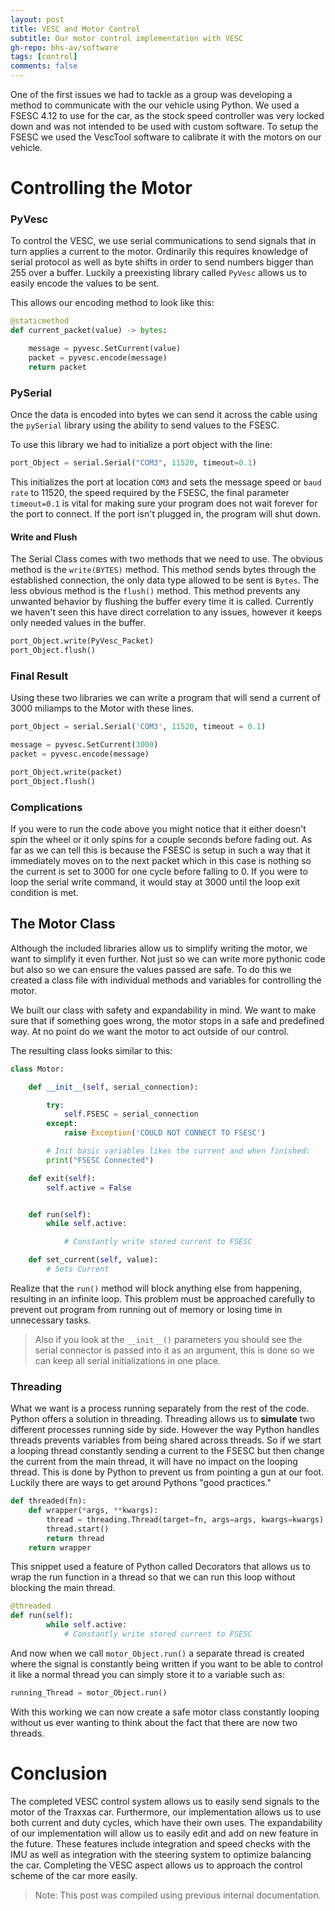 ```yaml
---
layout: post
title: VESC and Motor Control
subtitle: Our motor control implementation with VESC 
gh-repo: bhs-av/software
tags: [control]
comments: false
---
```


One of the first issues we had to tackle as a group was developing a method to communicate with the our vehicle using Python.
We used a FSESC 4.12 to use for the car, as the stock speed controller was very locked down and was not intended
to be used with custom software. To setup the FSESC we used the VescTool software to calibrate it with the motors on our
vehicle.

# Controlling the Motor

### PyVesc
To control the VESC, we use serial communications to send signals that in turn applies a current to the motor. Ordinarily this requires knowledge of serial protocol as well as byte shifts in order to send numbers bigger than 255 over a buffer. Luckily a preexisting library called `PyVesc` allows us to easily encode the values to be sent.

This allows our encoding method to look like this:
```python
@staticmethod
def current_packet(value) -> bytes:

    message = pyvesc.SetCurrent(value)
    packet = pyvesc.encode(message)
    return packet

```
### PySerial
Once the data is encoded into bytes we can send it across the cable using the `pySerial` library using the ability to send values to the FSESC.

To use this library we had to initialize a port object with the line:
```python
port_Object = serial.Serial("COM3", 11520, timeout=0.1)
```
This initializes the port at location `COM3` and sets the message speed or `baud rate` to 11520, the speed required by the FSESC, the final parameter `timeout=0.1` is vital for making sure your program does not wait forever for the port to connect. If the port isn't plugged in, the program will shut down.

#### Write and Flush
The Serial Class comes with two methods that we need to use. The obvious method is the `write(BYTES)` method. This method sends bytes through the established connection, the only data type allowed to be sent is `Bytes`. The less obvious method is the `flush()` method. This method prevents any unwanted behavior by flushing the buffer every time it is called. Currently we haven't seen this have direct correlation to any issues, however it keeps only needed values in the buffer.

```python
port_Object.write(PyVesc_Packet)
port_Object.flush()
```

### Final Result
Using these two libraries we can write a program that will send a current of 3000 miliamps to the Motor with these lines.

```python
port_Object = serial.Serial('COM3', 11520, timeout = 0.1)

message = pyvesc.SetCurrent(3000)
packet = pyvesc.encode(message)

port_Object.write(packet)
port_Object.flush()

```

### Complications
If you were to run the code above you might notice that it either doesn't spin the wheel or it only spins for a couple seconds before fading out. As far as we can tell this is because the FSESC is setup in such a way that it immediately moves on to the next packet which in this case is nothing so the current is set to 3000 for one cycle before falling to 0. If you were to loop the serial write command, it would stay at 3000 until the loop exit condition is met.

## The Motor Class
Although the included libraries allow us to simplify writing the motor, we want to simplify it even further. Not just so we can write more pythonic code but also so we can ensure the values passed are safe. To do this we created a class file with individual methods and variables for controlling the motor.

We built our class with safety and expandability in mind. We want to make sure that if something goes wrong, the motor stops in a safe and predefined way. At no point do we want the motor to act outside of our control.

The resulting class looks similar to this:
```python
class Motor:

    def __init__(self, serial_connection):

        try:
            self.FSESC = serial_connection
        except:
            raise Exception('COULD NOT CONNECT TO FSESC')

        # Init basic variables likes the current and when finished:
        print("FSESC Connected")

    def exit(self):
        self.active = False


    def run(self):
        while self.active:

            # Constantly write stored current to FSESC

    def set_current(self, value):
        # Sets Current

```

Realize that the `run()` method will block anything else from happening, resulting in an infinite loop. This problem must be approached carefully to prevent out program from running out of memory or losing time in unnecessary tasks.

> Also if you look at the `__init__()` parameters you should see the serial connector is passed into it as an argument, this is done so we can keep all serial initializations in one place.

### Threading
What we want is a process running separately from the rest of the code. Python offers a solution in threading. Threading allows us to **simulate** two different processes running side by side. However the way Python handles threads prevents variables from being shared across threads. So if we start a looping thread constantly sending a current to the FSESC but then change the current from the main thread, it will have no impact on the looping thread. This is done by Python to prevent us from pointing a gun at our foot. Luckily there are ways to get around Pythons "good practices."

```python
def threaded(fn):
    def wrapper(*args, **kwargs):
        thread = threading.Thread(target=fn, args=args, kwargs=kwargs)
        thread.start()
        return thread
    return wrapper
```

This snippet used a feature of Python called Decorators that allows us to wrap the run function in a thread so that we can run this loop without blocking the main thread.

```python
@threaded
def run(self):
        while self.active:
            # Constantly write stored current to FSESC
```

And now when we call `motor_Object.run()` a separate thread is created where the signal is constantly being written if you want to be able to control it like a normal thread you can simply store it to a variable such as:

```python
running_Thread = motor_Object.run()
```

With this working we can now create a safe motor class constantly looping without us ever wanting to think about the fact that there are now two threads.

# Conclusion
The completed VESC control system allows us to easily send signals to the motor of the Traxxas car. Furthermore, our implementation allows us to use both current and duty cycles, which have their own uses. The expandability of our implementation will allow us to easily edit and add on new feature in the future. These features include integration and speed checks with the IMU as well as integration with the steering system to optimize balancing the car. Completing the VESC aspect allows us to approach the control scheme of the car more easily.

> Note: This post was compiled using previous internal documentation.
